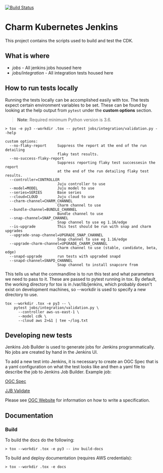 [![Build Status](https://travis-ci.org/charmed-kubernetes/jenkins.svg?branch=master)](https://travis-ci.org/charmed-kubernetes/jenkins)

# Charm Kubernetes Jenkins

This project contains the scripts used to build and test the CDK.

## What is where

 - *jobs* - All jenkins jobs housed here
 - *jobs/integration* - All integration tests housed here

## How to run tests locally

Running the tests locally can be accomplished easily with tox. The tests expect
certain environment variables to be set. These can be found by looking at the
help output from `pytest` under the **custom options** section.

> **Note**: Required minimum Python version is 3.6.

```
> tox -e py3 --workdir .tox -- pytest jobs/integration/validation.py --help

custom options:
  --no-flaky-report     Suppress the report at the end of the run detailing
                        flaky test results.
  --no-success-flaky-report
                        Suppress reporting flaky test successesin the report
                        at the end of the run detailing flaky test results.
  --controller=CONTROLLER
                        Juju controller to use
  --model=MODEL         Juju model to use
  --series=SERIES       Base series
  --cloud=CLOUD         Juju cloud to use
  --charm-channel=CHARM_CHANNEL
                        Charm channel to use
  --bundle-channel=BUNDLE_CHANNEL
                        Bundle channel to use
  --snap-channel=SNAP_CHANNEL
                        Snap channel to use eg 1.16/edge
  --is-upgrade          This test should be run with snap and charm upgrades
  --upgrade-snap-channel=UPGRADE_SNAP_CHANNEL
                        Snap channel to use eg 1.16/edge
  --upgrade-charm-channel=UPGRADE_CHARM_CHANNEL
                        Charm channel to use (stable, candidate, beta, edge)
  --snapd-upgrade       run tests with upgraded snapd
  --snapd-channel=SNAPD_CHANNEL
                        Snap channel to install snapcore from
```

This tells us what the commandline is to run this test and what parameters we
need to pass to it. These are passed to pytest running in tox. By default, the
working directory for tox is in /var/lib/jenkins, which probably doesn't exist
on development machines, so --workdir is used to specify a new directory to use.

```
tox --workdir .tox -e py3 -- \
    pytest jobs/integration/validation.py \
      --controller aws-us-east-1 \
      --model cdk \
      --cloud aws 2>&1 | tee ~/log.txt
```

## Developing new tests

Jenkins Job Builder is used to generate jobs for Jenkins programmatically. No
jobs are created by hand in the Jenkins UI.

To add a new test into Jenkins, it is necessary to create an OGC Spec that is a
yaml configuration on what the test looks like and then a yaml file to describe
the job to Jenkins Job Builder. Example job:

[OGC Spec](https://github.com/charmed-kubernetes/jenkins/blob/master/jobs/validate/spec.yml)

[JJB Validate](https://github.com/juju-solutions/kubernetes-jenkins/blob/master/jobs/validate.yaml)

Please see [OGC Website](https://ogc.8op.org) for information on how to write a specification.

## Documentation

### Build

To build the docs do the following:

```
> tox --workdir .tox -e py3 -- inv build-docs
```

To build and deploy documentation (requires AWS credentials):

```
> tox --workdir .tox -e docs
```


